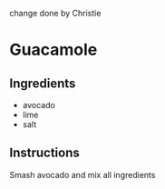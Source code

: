 change done by Christie
# Guacamole
## Ingredients
* avocado
* lime
* salt
## Instructions
Smash avocado and mix all ingredients

